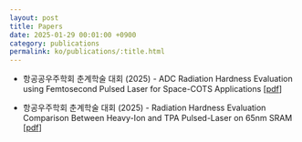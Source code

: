 ```yaml
---
layout: post
title: Papers
date: 2025-01-29 00:01:00 +0900
category: publications
permalink: ko/publications/:title.html
---
```


- 항공공우주학회 춘계학술 대회 (2025) - ADC Radiation Hardness Evaluation using Femtosecond Pulsed Laser for Space-COTS Applications [[pdf](<../../assets/pdf/paper/한국항공우주학회 2025 ADC Radiation Hardness Evaluation using Femtosecond Pulsed Laser for Space-COTS Applications.pdf>)]

- 항공우주학회 춘계학술 대회 (2025) - Radiation Hardness Evaluation Comparison Between Heavy-Ion and TPA Pulsed-Laser on 65nm SRAM [[pdf](<../../assets/pdf/paper/한국항공우주학회 2025 Radiation Hardness Evaluation Comparison Between Heavy-Ion and TPA Pulsed-Laser on 65nm SRAM.pdf>)]